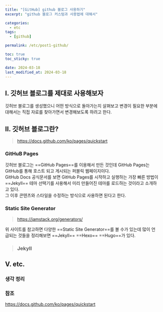 ```yaml
---
title: "[GitHub] github 블로그 사용하기"
excerpt: "github 블로그 커스텀과 사용법에 대해서"

categories:
  - etc
tags:
  - [github]

permalink: /etc/post1-github/

toc: true
toc_sticky: true

date: 2024-03-18
last_modified_at: 2024-03-18
---
```


## I. 깃허브 블로그를 제대로 사용해보자
깃허브 블로그를 생성했으니 어떤 방식으로 돌아가는지 살펴보고 변경이 필요한 부분에 대해서는 직접 자료를 찾아가면서 변경해보도록 하려고 한다.

## II. 깃허브 블로그란? 
> https://docs.github.com/ko/pages/quickstart

### GitHuB Pages
깃허브 블로그는 ==GitHub Pages==를 이용해서 만든 것인데 GitHub Pages는 GitHub를 통해 호스트 되고 게시되는 퍼블릭 웹페이지이다.  
GitHub Docs 공식문서를 보면 GitHub Pages를 시작하고 실행하는 가장 빠른 방법이 ==Jekyll== 테마 선택기를 사용해서 미리 만들어진 테마를 로드하는 것이라고 소개하고 있다.  
그 이후 콘텐츠와 스타일을 수정하는 방식으로 사용하면 된다고 한다.  
### Static Site Generator  
> https://jamstack.org/generators/

위 사이트를 참고하면 다양한 ==Static Site Generator==를 볼 수가 있는데 많이 언급되는 것들을 정리해보면 ==Jekyll== ==Hexo== ==Hugo==가 있다.  
> ### Jekyll

## V. etc.
### 생각 정리


### 참조
https://docs.github.com/ko/pages/quickstart
